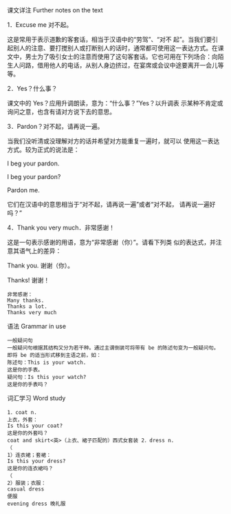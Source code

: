 课文详注 Further notes on the text

1．Excuse me 对不起。

这是常用于表示道歉的客套话，相当于汉语中的“劳驾”、“对不
起”。当我们要引起别人的注意、要打搅别人或打断别人的话时，通常都可使用这一表达方式。在课文中，男士为了吸引女士的注意而使用了这句客套话。它也可用在下列场合：向陌生人问路，借用他人的电话，从别人身边挤过，在宴席或会议中途要离开一会儿等等。

2．Yes？什么事？

课文中的 Yes？应用升调朗读，意为：“什么事？”Yes？以升调表
示某种不肯定或询问之意，也含有请对方说下去的意思。

3．Pardon？对不起，请再说一遍。

当我们没听清或没理解对方的话并希望对方能重复一遍时，就可以
使用这一表达方式。较为正式的说法是：

I beg your pardon. 

I beg your pardon? 

Pardon me. 

它们在汉语中的意思相当于“对不起，请再说一遍”或者“对不起，
请再说一遍好吗？”

4．Thank you very much．非常感谢！

这是一句表示感谢的用语，意为“非常感谢（你）”。请看下列类
似的表达式，并注意其语气上的差异：

Thank you. 谢谢（你）。

Thanks! 谢谢！

```
非常感谢：
Many thanks.
Thanks a lot.
Thanks very much
```
语法 Grammar in use  
```
一般疑问句
一般疑问句根据其结构又分为若干种。通过主谓倒装可将带有 be 的陈述句变为一般疑问句。即将 be 的适当形式移到主语之前，如：
陈述句：This is your watch. 
这是你的手表。
疑问句：Is this your watch? 
这是你的手表吗？
```
词汇学习 Word study
```
1．coat n. 
上衣，外套：
Is this your coat? 
这是你的外套吗？
coat and skirt<英>（上衣、裙子匹配的）西式女套装 2．dress n. 
（
1）连衣裙；套裙：
Is this your dress?
这是你的连衣裙吗？
（
2）服装；衣服：
casual dress
便服
evening dress 晚礼服
```